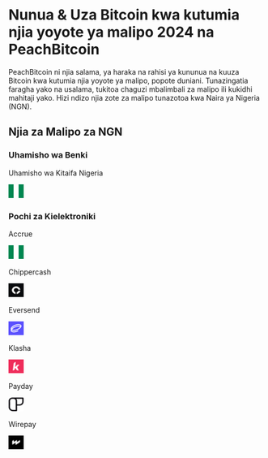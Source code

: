 <body class="payment-methods-page">

# Nunua & Uza Bitcoin kwa kutumia njia yoyote ya malipo 2024 na PeachBitcoin

PeachBitcoin ni njia salama, ya haraka na rahisi ya kununua na kuuza Bitcoin kwa kutumia njia yoyote ya malipo, popote duniani. Tunazingatia faragha yako na usalama, tukitoa chaguzi mbalimbali za malipo ili kukidhi mahitaji yako. Hizi ndizo njia zote za malipo tunazotoa kwa Naira ya Nigeria (NGN).

## Njia za Malipo za NGN

### Uhamisho wa Benki

<div class="payment-grid">
    <div class="payment-grid-item">
        <p>Uhamisho wa Kitaifa Nigeria</p> 
        <img src="/img/faq/logoimg/nigeriaflag.png" width="30px" height="27px" alt="Nunua bitcoin kwa Uhamisho wa Kita Nasional Nigeria, Uza bitcoin kwa Uhamisho wa Kita Nasional Nigeria">
    </div>
</div>

### Pochi za Kielektroniki

<div class="payment-grid">
    <div class="payment-grid-item">
        <p>Accrue</p> 
        <img src="/img/faq/logoimg/nigeriaflag.png" width="30px" height="27px" alt="Nunua bitcoin kwa Accrue, Uza bitcoin kwa Accrue">
    </div>
    <div class="payment-grid-item">
        <p>Chippercash</p> 
        <img src="/img/faq/logoimg/chippercash.png" width="30px" height="27px" alt="Nunua bitcoin kwa Chippercash, Uza bitcoin kwa Chippercash">
    </div>
    <div class="payment-grid-item">
        <p>Eversend</p> 
        <img src="/img/faq/logoimg/eversend.png" width="30px" height="27px" alt="Nunua bitcoin kwa Eversend, Uza bitcoin kwa Eversend">
    </div>
    <div class="payment-grid-item">
        <p>Klasha</p> 
        <img src="/img/faq/logoimg/klasha.png" width="30px" height="27px" alt="Nunua bitcoin kwa Klasha, Uza bitcoin kwa Klasha">
    </div>
    <div class="payment-grid-item">
        <p>Payday</p> 
        <img src="/img/faq/logoimg/payday.png" width="30px" height="27px" alt="Nunua bitcoin kwa Payday, Uza bitcoin kwa Payday">
    </div>
    <div class="payment-grid-item">
        <p>Wirepay</p> 
        <img src="/img/faq/logoimg/wirepay.png" width="30px" height="27px" alt="Nunua bitcoin kwa Wirepay, Uza bitcoin kwa Wirepay">
    </div>
</div>

</body>

